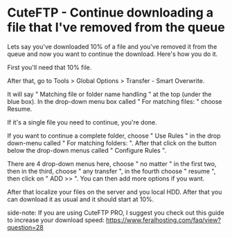 CuteFTP - Continue downloading a file that I've removed from the queue
======================================================================

Lets say you've downloaded 10% of a file and you've removed it from the queue and now you want to continue the download. Here's how you do it.  
  
First you'll need that 10% file.  
  
After that, go to Tools &gt; Global Options &gt; Transfer - Smart Overwrite.  
  
It will say " Matching file or folder name handling " at the top (under the blue box). In the drop-down menu box called " For matching files: " choose Resume.  
  
If it's a single file you need to continue, you're done.  
  
If you want to continue a complete folder, choose " Use Rules " in the drop down-menu called " For matching folders: ". After that click on the button below the drop-down menus called " Configure Rules ".  
  
There are 4 drop-down menus here, choose " no matter " in the first two, then in the third, choose " any transfer ", in the fourth choose " resume ", then click on " ADD &gt;&gt; ". You can then add more options if you want.  
  
After that localize your files on the server and you local HDD. After that you can download it as usual and it should start at 10%.  
  
  
  
  
side-note: If you are using CuteFTP PRO, I suggest you check out this guide to increase your download speed: <https://www.feralhosting.com/faq/view?question=28>  
  


